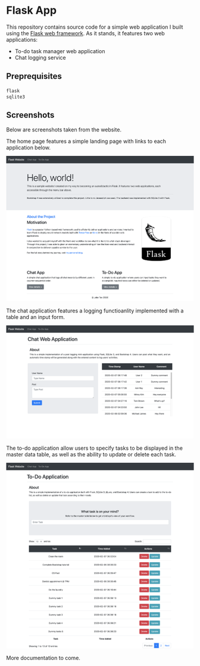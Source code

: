 # Flask App

This repository contains source code for a simple web application I built using the [Flask web framework](https://www.palletsprojects.com/p/flask/). As it stands, it features two web applications: 

* To-do task manager web application
* Chat logging service

## Preprequisites

```
flask
sqlite3
```
## Screenshots

Below are screenshots taken from the website. 

The home page features a simple landing page with links to each application below.

![ScreenShot](/screenshots/home.png)

The chat application features a logging functioanlity implemented with a table and an input form.

![ScreenShot](/screenshots/chat.png)

The to-do application allow users to specify tasks to be displayed in the master data table, as well as the ability to update or delete each task.

![ScreenShot](/screenshots/to-do.png)



More documentation to come. 

